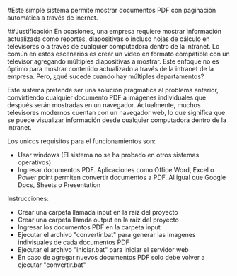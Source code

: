#Este simple sistema permite mostrar documentos PDF con paginación automática a través de inernet.

##Justificación
En ocasiones, una empresa requiere mostrar información actualizada como reportes, diapositivas o incluso hojas de cálculo en televisores o a través de cualquier computadora dentro de la intranet.
Lo común en estos escenarios es crear un video en formato compatible con un televisor agregando múltiples diapositivas a mostrar. Este enfoque no es óptimo para mostrar contenido actualizado a través de la intranet de la empresa.
Pero, ¿qué sucede cuando hay múltiples departamentos?

Este sistema pretende ser una solución pragmática al problema anterior, convirtiendo cualquier documento PDF a imágenes individuales que después serán mostradas en un navegador.
Actualmente, muchos televisores modernos cuentan con un navegador web, lo que significa que se puede visualizar información desde cualquier computadora dentro de la intranet.

Los unicos requisitos para el funcionamientos son:
- Usar windows (El sistema no se ha probado en otros sistemas operativos)
- Ingresar documentos PDF. Aplicaciones como Office Word, Excel o Power point permiten convertir documentos a PDF. Al igual que Google Docs, Sheets o Presentation

Instrucciones:
- Crear una carpeta llamada input en la raíz del proyecto
- Crear una carpeta llamda output en la raíz del proyecto
- Ingresar los documentos PDF en la carpeta input
- Ejecutar el archivo "convertir.bat" para generar las imagenes indivisuales de cada documentos PDF
- Ejecutar el archivo "iniciar.bat" para iniciar el servidor web
- En caso de agregar nuevos documentos PDF solo debe volver a ejecutar "convertir.bat"
